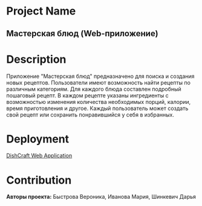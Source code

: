 # Project Name
## Мастерская блюд (Web-приложение)

# Description
Приложение "Мастерская блюд" предназначено для поиска и создания новых рецептов. Пользователи имеют возможность найти рецепты по различным категориям. 
Для каждого блюда составлен подробный пошаговый рецепт. В каждом рецепте указаны ингредиенты с возможностью изменения количества необходимых порций, 
калории, время приготовления и другое. Каждый пользователь может создать свой рецепт или сохранить понравившийся у себя в избранных.

# Deployment 
[DishCraft Web Application](https://project13a-web-dishcraft.vercel.app/)

# Contribution
**Авторы проекта:** Быстрова Вероника, Иванова Мария, Шинкевич Дарья  
